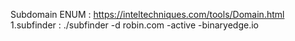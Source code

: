 Subdomain ENUM : 
https://inteltechniques.com/tools/Domain.html
1.subfinder :  ./subfinder -d robin.com -active 
	-binaryedge.io